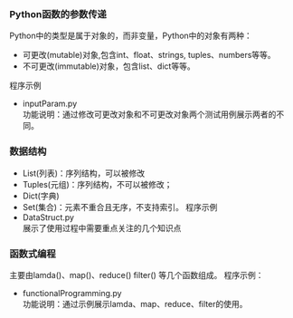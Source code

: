 ### Python函数的参数传递

Python中的类型是属于对象的，而非变量，Python中的对象有两种：<br/>
- 可更改(mutable)对象,包含int、float、strings, tuples、numbers等等。
- 不可更改(immutable)对象，包含list、dict等等。

程序示例
- inputParam.py<br/>
    功能说明：通过修改可更改对象和不可更改对象两个测试用例展示两者的不同。
    
### 数据结构
- List(列表)：序列结构，可以被修改
- Tuples(元组)：序列结构，不可以被修改；
- Dict(字典)
- Set(集合)：元素不重合且无序，不支持索引。
程序示例
- DataStruct.py<br/>
展示了使用过程中需要重点关注的几个知识点

### 函数式编程
主要由lamda()、map()、reduce() filter() 等几个函数组成。
程序示例：
- functionalProgramming.py<br/>
    功能说明：通过示例展示lamda、map、reduce、filter的使用。